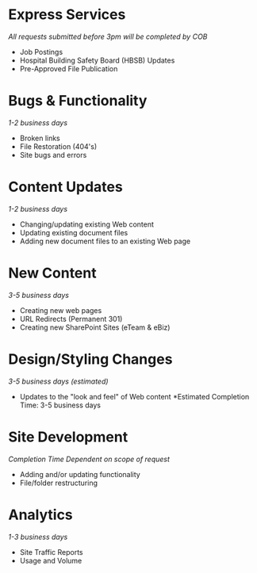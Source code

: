 # Express Services
*All requests submitted before 3pm will be completed by COB*
- Job Postings
- Hospital Building Safety Board (HBSB) Updates
- Pre-Approved File Publication

# Bugs & Functionality
*1-2 business days*
- Broken links
- File Restoration (404's)
- Site bugs and errors

# Content Updates
*1-2 business days*
- Changing/updating existing Web content
- Updating existing document files
- Adding new document files to an existing Web page

# New Content
*3-5 business days*
- Creating new web pages
- URL Redirects (Permanent 301)
- Creating new SharePoint Sites (eTeam & eBiz)

# Design/Styling Changes
*3-5 business days (estimated)*
- Updates to the "look and feel" of Web content
*Estimated Completion Time: 3-5 business days

# Site Development
*Completion Time Dependent on scope of request*
- Adding and/or updating functionality
- File/folder restructuring

# Analytics 
*1-3 business days*
- Site Traffic Reports
- Usage and Volume
